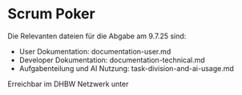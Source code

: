 # Scrum Poker
Die Relevanten dateien für die Abgabe am 9.7.25 sind:
+ User Dokumentation: documentation-user.md
+ Developer Dokumentation: documentation-technical.md
+ Aufgabenteilung und AI Nutzung: task-division-and-ai-usage.md

Erreichbar im DHBW Netzwerk unter 

